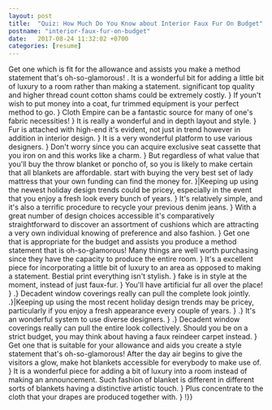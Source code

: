 ```yaml
---
layout: post
title:  "Quiz: How Much Do You Know about Interior Faux Fur On Budget"
postname: "interior-faux-fur-on-budget"
date:   2017-08-24 11:32:02 +0700
categories: [resume]
---
```

Get one which is fit for the allowance and assists you make a method statement that's oh-so-glamorous! . It is a wonderful bit for adding a little bit of luxury to a room rather than making a statement. significant top quality and higher thread count cotton shams could be extremely costly. } If youn't wish to put money into a coat, fur trimmed equipment is your perfect method to go. } Cloth Empire can be a fantastic source for many of one's fabric necessities! } It is really a wonderful and in depth layout and style. } Fur is attached with high-end it's evident, not just in trend however in addition in interior design. } It is a very wonderful platform to use various designers. } Don't worry since you can acquire exclusive seat cassette that you iron on and this works like a charm. } But regardless of what value that you'll buy the throw blanket or poncho of, so you is likely to make certain that all blankets are affordable. start with buying the very best set of lady mattress that your own funding can find the money for. }|Keeping up using the newest holiday design trends could be pricey, especially in the event that you enjoy a fresh look every bunch of years. } It's relatively simple, and it's also a terrific procedure to recycle your previous denim jeans. } With a great number of design choices accessible it's comparatively straightforward to discover an assortment of cushions which are attracting a very own individual knowing of preference and also fashion. } Get one that is appropriate for the budget and assists you produce a method statement that is oh-so-glamorous! Many things are well worth purchasing since they have the capacity to produce the entire room. } It's a excellent piece for incorporating a little bit of luxury to an area as opposed to making a statement. Bestial print everything isn't stylish. } fake is in style at the moment, instead of just faux-fur. } You'll have artificial fur all over the place! } .} Decadent window coverings really can pull the complete look jointly. .}|Keeping up using the most recent holiday design trends may be pricey, particularly if you enjoy a fresh appearance every couple of years. } .} It's an wonderful system to use diverse designers. } .} Decadent window coverings really can pull the entire look collectively. Should you be on a strict budget, you may think about having a faux reindeer carpet instead. } Get one that is suitable for your allowance and aids you create a style statement that's oh-so-glamorous! After the day air begins to give the visitors a glow, make hot blankets accessible for everybody to make use of. } It is a wonderful piece for adding a bit of luxury into a room instead of making an announcement. Such fashion of blanket is different in different sorts of blankets having a distinctive artistic touch. } Plus concentrate to the cloth that your drapes are produced together with. } !}}
